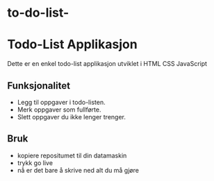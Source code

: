 # to-do-list-

# Todo-List Applikasjon

Dette er en enkel todo-list applikasjon utviklet i HTML CSS JavaScript

## Funksjonalitet

- Legg til oppgaver i todo-listen.
- Merk oppgaver som fullførte.
- Slett oppgaver du ikke lenger trenger.

## Bruk

- kopiere repositumet til din datamaskin
- trykk go live
- nå er det bare å skrive ned alt du må gjøre